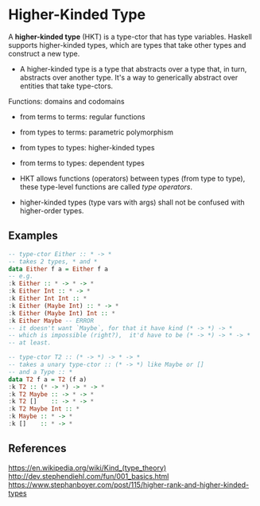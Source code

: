 # Higher-Kinded Type

A **higher-kinded type** (HKT) is a type-ctor that has type variables. Haskell supports higher-kinded types, which are types that take other types and construct a new type.

- A higher-kinded type is a type that abstracts over a type that, in turn, abstracts over another type. It's a way to generically abstract over entities that take type-ctors.

Functions: domains and codomains
- from terms to terms: regular functions
- from types to terms: parametric polymorphism
- from types to types: higher-kinded types
- from terms to types: dependent types


- HKT allows functions (operators) between types (from type to type), these type-level functions are called *type operators*.

- higher-kinded types (type vars with args) shall not be confused with higher-order types.



## Examples

```hs
-- type-ctor Either :: * -> *
-- takes 2 types, * and *
data Either f a = Either f a
-- e.g.
:k Either :: * -> * -> *
:k Either Int :: * -> *
:k Either Int Int :: *
:k Either (Maybe Int) :: * -> *
:k Either (Maybe Int) Int :: *
:k Either Maybe -- ERROR
-- it doesn't want `Maybe`, for that it have kind (* -> *) -> *
-- which is impossible (right?),  it'd have to be (* -> *) -> * -> *
-- at least.

-- type-ctor T2 :: (* -> *) -> * -> *
-- takes a unary type-ctor :: (* -> *) like Maybe or []
-- and a Type :: *
data T2 f a = T2 (f a)
:k T2 :: (* -> *) -> * -> *
:k T2 Maybe :: -> * -> *
:k T2 []    :: -> * -> *
:k T2 Maybe Int :: *
:k Maybe :: * -> *
:k []    :: * -> *


```


## References

https://en.wikipedia.org/wiki/Kind_(type_theory)
http://dev.stephendiehl.com/fun/001_basics.html
https://www.stephanboyer.com/post/115/higher-rank-and-higher-kinded-types
